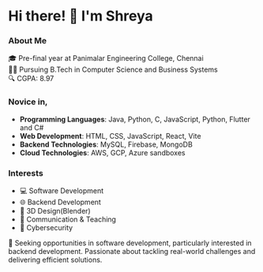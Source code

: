 # Hi there! 👋 I'm Shreya

### About Me

🎓 Pre-final year at Panimalar Engineering College, Chennai  
👩‍💻 Pursuing B.Tech in Computer Science and Business Systems  
🔍 CGPA: 8.97

### Novice in, 
- **Programming Languages**: Java, Python, C, JavaScript, Python, Flutter and C#
- **Web Development**: HTML, CSS, JavaScript, React, Vite
- **Backend Technologies**: MySQL, Firebase, MongoDB
- **Cloud Technologies**: AWS, GCP, Azure sandboxes

### Interests
- 💻 Software Development
- 🌐 Backend Development
- 🎨 3D Design(Blender)
- 📢 Communication & Teaching
- 🔐 Cybersecurity 

💼 Seeking opportunities in software development, particularly interested in backend development. Passionate about tackling real-world challenges and delivering efficient solutions.
